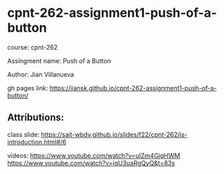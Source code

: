 # cpnt-262-assignment1-push-of-a-button
course: cpnt-262

Assingment name: Push of a Button

Author: Jian Villanueva

gh pages link: https://jiansk.github.io/cpnt-262-assignment1-push-of-a-button/

## Attributions:

class slide: https://sait-wbdv.github.io/slides/f22/cpnt-262/js-introduction.html#/6

videos: https://www.youtube.com/watch?v=uIZm4GjqHWM
        https://www.youtube.com/watch?v=jqU3uaRgQyQ&t=83s
        
